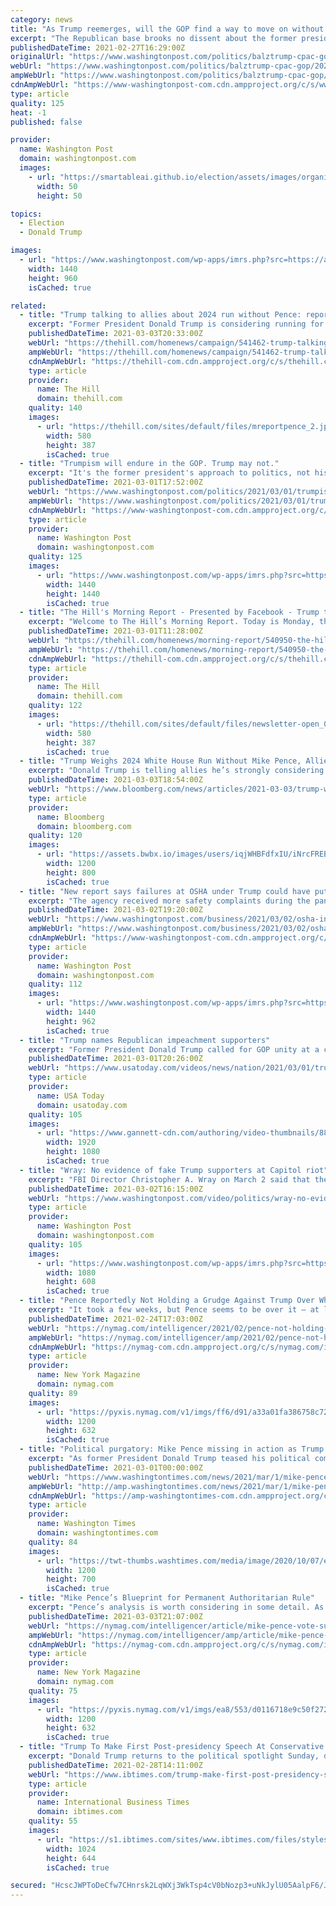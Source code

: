 ```yaml
---
category: news
title: "As Trump reemerges, will the GOP find a way to move on without him?"
excerpt: "The Republican base brooks no dissent about the former president, while others look to a future in which he becomes a diminished force."
publishedDateTime: 2021-02-27T16:29:00Z
originalUrl: "https://www.washingtonpost.com/politics/balztrump-cpac-gop/2021/02/27/52c8f92e-7910-11eb-8115-9ad5e9c02117_story.html"
webUrl: "https://www.washingtonpost.com/politics/balztrump-cpac-gop/2021/02/27/52c8f92e-7910-11eb-8115-9ad5e9c02117_story.html"
ampWebUrl: "https://www.washingtonpost.com/politics/balztrump-cpac-gop/2021/02/27/52c8f92e-7910-11eb-8115-9ad5e9c02117_story.html?outputType=amp"
cdnAmpWebUrl: "https://www-washingtonpost-com.cdn.ampproject.org/c/s/www.washingtonpost.com/politics/balztrump-cpac-gop/2021/02/27/52c8f92e-7910-11eb-8115-9ad5e9c02117_story.html?outputType=amp"
type: article
quality: 125
heat: -1
published: false

provider:
  name: Washington Post
  domain: washingtonpost.com
  images:
    - url: "https://smartableai.github.io/election/assets/images/organizations/washingtonpost.com-50x50.jpg"
      width: 50
      height: 50

topics:
  - Election
  - Donald Trump

images:
  - url: "https://www.washingtonpost.com/wp-apps/imrs.php?src=https://arc-anglerfish-washpost-prod-washpost.s3.amazonaws.com/public/FQODBODZDAI6XFENDFDS42BVEE.jpg&w=1440"
    width: 1440
    height: 960
    isCached: true

related:
  - title: "Trump talking to allies about 2024 run without Pence: report"
    excerpt: "Former President Donald Trump is considering running for the presidency again in 2024 without former Vice President Mike Pence as his running mate,"
    publishedDateTime: 2021-03-03T20:33:00Z
    webUrl: "https://thehill.com/homenews/campaign/541462-trump-talking-to-allies-about-2024-run-without-pence-report"
    ampWebUrl: "https://thehill.com/homenews/campaign/541462-trump-talking-to-allies-about-2024-run-without-pence-report?amp"
    cdnAmpWebUrl: "https://thehill-com.cdn.ampproject.org/c/s/thehill.com/homenews/campaign/541462-trump-talking-to-allies-about-2024-run-without-pence-report?amp"
    type: article
    provider:
      name: The Hill
      domain: thehill.com
    quality: 140
    images:
      - url: "https://thehill.com/sites/default/files/mreportpence_2.jpg"
        width: 580
        height: 387
        isCached: true
  - title: "Trumpism will endure in the GOP. Trump may not."
    excerpt: "It's the former president's approach to politics, not his own candidacy or his policies, which will define the party moving forward."
    publishedDateTime: 2021-03-01T17:52:00Z
    webUrl: "https://www.washingtonpost.com/politics/2021/03/01/trumpism-will-endure-gop-trump-may-not/"
    ampWebUrl: "https://www.washingtonpost.com/politics/2021/03/01/trumpism-will-endure-gop-trump-may-not/?outputType=amp"
    cdnAmpWebUrl: "https://www-washingtonpost-com.cdn.ampproject.org/c/s/www.washingtonpost.com/politics/2021/03/01/trumpism-will-endure-gop-trump-may-not/?outputType=amp"
    type: article
    provider:
      name: Washington Post
      domain: washingtonpost.com
    quality: 125
    images:
      - url: "https://www.washingtonpost.com/wp-apps/imrs.php?src=https://arc-anglerfish-washpost-prod-washpost.s3.amazonaws.com/public/U6BAWJUC2BCYRLO4BJPPAL2A2M.jpg&w=1440"
        width: 1440
        height: 1440
        isCached: true
  - title: "The Hill's Morning Report - Presented by Facebook - Trump teases on 2024 run"
    excerpt: "Welcome to The Hill’s Morning Report. Today is Monday, the start of Women’s History Month! Happy March! We get you up to speed on the most important developments in politics and policy, plus trends to watch."
    publishedDateTime: 2021-03-01T11:28:00Z
    webUrl: "https://thehill.com/homenews/morning-report/540950-the-hills-morning-report"
    ampWebUrl: "https://thehill.com/homenews/morning-report/540950-the-hills-morning-report?amp"
    cdnAmpWebUrl: "https://thehill-com.cdn.ampproject.org/c/s/thehill.com/homenews/morning-report/540950-the-hills-morning-report?amp"
    type: article
    provider:
      name: The Hill
      domain: thehill.com
    quality: 122
    images:
      - url: "https://thehill.com/sites/default/files/newsletter-open_030121getty.jpg"
        width: 580
        height: 387
        isCached: true
  - title: "Trump Weighs 2024 White House Run Without Mike Pence, Allies Say"
    excerpt: "Donald Trump is telling allies he’s strongly considering another run for president in 2024 -- and close advisers want him to choose someone other than former Vice President Mike Pence for his ticket,"
    publishedDateTime: 2021-03-03T18:54:00Z
    webUrl: "https://www.bloomberg.com/news/articles/2021-03-03/trump-weighs-2024-white-house-run-without-mike-pence-allies-say"
    type: article
    provider:
      name: Bloomberg
      domain: bloomberg.com
    quality: 120
    images:
      - url: "https://assets.bwbx.io/images/users/iqjWHBFdfxIU/iNrcFREBQ0Qc/v1/1200x800.jpg"
        width: 1200
        height: 800
        isCached: true
  - title: "New report says failures at OSHA under Trump could have put more workers at risk during pandemic"
    excerpt: "The agency received more safety complaints during the pandemic than the same period in 2019 yet performed significantly fewer inspections."
    publishedDateTime: 2021-03-02T19:20:00Z
    webUrl: "https://www.washingtonpost.com/business/2021/03/02/osha-inspections-covid-oig-report/"
    ampWebUrl: "https://www.washingtonpost.com/business/2021/03/02/osha-inspections-covid-oig-report/?outputType=amp"
    cdnAmpWebUrl: "https://www-washingtonpost-com.cdn.ampproject.org/c/s/www.washingtonpost.com/business/2021/03/02/osha-inspections-covid-oig-report/?outputType=amp"
    type: article
    provider:
      name: Washington Post
      domain: washingtonpost.com
    quality: 112
    images:
      - url: "https://www.washingtonpost.com/wp-apps/imrs.php?src=https://arc-anglerfish-washpost-prod-washpost.s3.amazonaws.com/public/LOIIF7TOAUI6XJTO4JYEN2PITA.jpg&w=1440"
        width: 1440
        height: 962
        isCached: true
  - title: "Trump names Republican impeachment supporters"
    excerpt: "Former President Donald Trump called for GOP unity at a conservative convention in Orlando, Florida and then called out by name the 17 Republican House and Senate members who voted to impeach or convict him. (March 1)"
    publishedDateTime: 2021-03-01T20:26:00Z
    webUrl: "https://www.usatoday.com/videos/news/nation/2021/03/01/trump-names-republican-impeachment-supporters/6866270002/"
    type: article
    provider:
      name: USA Today
      domain: usatoday.com
    quality: 105
    images:
      - url: "https://www.gannett-cdn.com/authoring/video-thumbnails/8892288f-0e70-4630-906c-08527e19a7da_poster.jpg?quality=10"
        width: 1920
        height: 1080
        isCached: true
  - title: "Wray: No evidence of fake Trump supporters at Capitol riot"
    excerpt: "FBI Director Christopher A. Wray on March 2 said that there was no evidence of fake Trump supporters who stormed the Capitol on Jan. 6."
    publishedDateTime: 2021-03-02T16:15:00Z
    webUrl: "https://www.washingtonpost.com/video/politics/wray-no-evidence-of-fake-trump-supporters-at-capitol-riot/2021/03/02/11111ee8-eec3-44ba-93a6-917203f7c210_video.html"
    type: article
    provider:
      name: Washington Post
      domain: washingtonpost.com
    quality: 105
    images:
      - url: "https://www.washingtonpost.com/wp-apps/imrs.php?src=https://d1i4t8bqe7zgj6.cloudfront.net/03-02-2021/t_947d83b1b70a4643b78d5adc36f48592_name_e99b3644_7b6f_11eb_8c5e_32e47b42b51b_scaled.jpg&w=1080"
        width: 1080
        height: 608
        isCached: true
  - title: "Pence Reportedly Not Holding a Grudge Against Trump Over Whole Riot Thing"
    excerpt: "It took a few weeks, but Pence seems to be over it — at least publicly. CNN reports that Pence told a group of Republican lawmakers on Tuesday that not only does he remain close friends with Trump, but that he has plans to launch a political action organization defending the administration’s record."
    publishedDateTime: 2021-02-24T17:03:00Z
    webUrl: "https://nymag.com/intelligencer/2021/02/pence-not-holding-grudge-against-trump-over-whole-riot-thing.html"
    ampWebUrl: "https://nymag.com/intelligencer/amp/2021/02/pence-not-holding-grudge-against-trump-over-whole-riot-thing.html"
    cdnAmpWebUrl: "https://nymag-com.cdn.ampproject.org/c/s/nymag.com/intelligencer/amp/2021/02/pence-not-holding-grudge-against-trump-over-whole-riot-thing.html"
    type: article
    provider:
      name: New York Magazine
      domain: nymag.com
    quality: 89
    images:
      - url: "https://pyxis.nymag.com/v1/imgs/ff6/d91/a33a01fa386758c72fc9ae2ff1631f8012-donald-trump-mike-pence.1x.rsocial.w1200.jpg"
        width: 1200
        height: 632
        isCached: true
  - title: "Political purgatory: Mike Pence missing in action as Trump makes triumphant return"
    excerpt: "As former President Donald Trump teased his political comeback to conservatives this weekend, his one-time wingman, ex-Vice President Mike Pence, was nowhere to be found."
    publishedDateTime: 2021-03-01T00:00:00Z
    webUrl: "https://www.washingtontimes.com/news/2021/mar/1/mike-pence-missing-action-donald-trump-makes-trium/"
    ampWebUrl: "http://amp.washingtontimes.com/news/2021/mar/1/mike-pence-missing-action-donald-trump-makes-trium/"
    cdnAmpWebUrl: "https://amp-washingtontimes-com.cdn.ampproject.org/c/amp.washingtontimes.com/news/2021/mar/1/mike-pence-missing-action-donald-trump-makes-trium/"
    type: article
    provider:
      name: Washington Times
      domain: washingtontimes.com
    quality: 84
    images:
      - url: "https://twt-thumbs.washtimes.com/media/image/2020/10/07/election_2020_debate_80917_c0-0-7820-4561_s1200x700.jpg?56fde10e756e7809d656fd3fa8a95b1b1eda9bc8"
        width: 1200
        height: 700
        isCached: true
  - title: "Mike Pence’s Blueprint for Permanent Authoritarian Rule"
    excerpt: "Pence’s analysis is worth considering in some detail. As both a faithful servant to Donald Trump and a respected member of the Republican Party’s most ideologically orthodox wing, Pence holds a position that represents a synthesis of Trump’s idiosyncratic personal authoritarianism and his party’s longstanding anti-democratic trend."
    publishedDateTime: 2021-03-03T21:07:00Z
    webUrl: "https://nymag.com/intelligencer/article/mike-pence-vote-suppression-trump-riot-authoritarianism.html"
    ampWebUrl: "https://nymag.com/intelligencer/amp/article/mike-pence-vote-suppression-trump-riot-authoritarianism.html"
    cdnAmpWebUrl: "https://nymag-com.cdn.ampproject.org/c/s/nymag.com/intelligencer/amp/article/mike-pence-vote-suppression-trump-riot-authoritarianism.html"
    type: article
    provider:
      name: New York Magazine
      domain: nymag.com
    quality: 75
    images:
      - url: "https://pyxis.nymag.com/v1/imgs/ea8/553/d0116718e9c50f2729b2e2fbfe13728ebc-pence-trump.1x.rsocial.w1200.jpg"
        width: 1200
        height: 632
        isCached: true
  - title: "Trump To Make First Post-presidency Speech At Conservative Conference"
    excerpt: "Donald Trump returns to the political spotlight Sunday, determined to regain control of a Republican Party that is out of power and pondering whether the flawed former president can win again in 2024."
    publishedDateTime: 2021-02-28T14:11:00Z
    webUrl: "https://www.ibtimes.com/trump-make-first-post-presidency-speech-conservative-conference-3153624"
    type: article
    provider:
      name: International Business Times
      domain: ibtimes.com
    quality: 55
    images:
      - url: "https://s1.ibtimes.com/sites/www.ibtimes.com/files/styles/full/public/2021/02/28/former-us-president-donald-trump-will-address-cpac.jpg"
        width: 1024
        height: 644
        isCached: true

secured: "HcscJWPToDeCfw7CHnrsk2LqWXj3WkTsp4cV0bNozp3+uNkJylU05AalpF6/JI4CBt6h2rvT/MEJfkmtHEa5vi0AboV7UF7HE6gR/eDYnofh/SjhpgKWUdP8HSVN7SN43ho2biTwE4poHuRB6Gup1ucxQm2+yDf9VxlBucuABtHYjhJ0Wtlp+u5N7rZ1HjkrJqzMXFOrigJLC9y6ZR3A7BuiOV5smpjee4Fat2at9DXi8vxfHrKNl4f+oZKkZii8ye6Xb/qmvLCe0ezgAMwGMranFkArlNxGArD8yx/HyVzxX/TR04C5FeOYes+Rhxjsq0SNbVq0r14Do4RP8p8cDfHEvsz4zpYWRsDW9q/ids8=;rzVEDVKGstWpVhy3LtgeuQ=="
---
```


